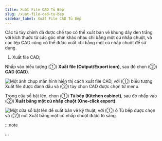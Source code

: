 ```yaml
---
title: Xuất File CAD Tủ Bếp
slug: /xuat-file-cad-tu-bep
sidebar_label: Xuất File CAD Tủ Bếp
---
```


Các tủ tùy chỉnh đã được chế tạo có thể xuất bản vẽ khung dây đen trắng với kích thước từ các góc nhìn khác nhau chỉ bằng một cú nhấp chuột, và các tệp CAD cũng có thể được xuất chỉ bằng một cú nhấp chuột để sử dụng.

1. Xuất file CAD;

Nhấp vào biểu tượng (①) **Xuất file (Output/Export icon)**, sau đó chọn (②) **CAD (CAD)**.

![Một ảnh chụp màn hình hiển thị cách xuất file CAD, với (①) biểu tượng Xuất file được đánh dấu và (②) tùy chọn CAD được chọn từ menu.](https://storage.googleapis.com/jegavn_kb/images/eeffb13c-fa73-4a4d-93c2-aa24b852a11f.png)

Trong cửa sổ bật lên, chọn (①) **Tủ bếp (Kitchen cabinet)**, sau đó nhấp vào (②) **Xuất bằng một cú nhấp chuột (One-click export)**.

![Một cửa sổ bật lên để xuất bản vẽ kỹ thuật, với (①) ô Tủ bếp được chọn và (②) nút Xuất bằng một cú nhấp chuột được tô sáng.](https://storage.googleapis.com/jegavn_kb/images/b321605e-288f-407c-a00f-271ac8046ac5.png)

:::note

:::
